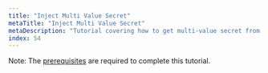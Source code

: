 ```yaml
---
title: "Inject Multi Value Secret"
metaTitle: "Inject Multi Value Secret"
metaDescription: "Tutorial covering how to get multi-value secret from Azure Key Vault into Kubernetes, either as a native Kubernetes secret or directly injected into a container."
index: 54
---
```


<div class="alert alert-warning" role="alert">
  Note: The <a href="/tutorials/0-prerequisites">prerequisites</a> are required to complete this tutorial.
</div>
